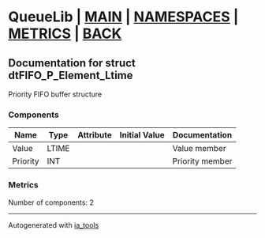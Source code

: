 # QueueLib | [MAIN] | [NAMESPACES] | [METRICS] | [BACK]  

## Documentation for struct dtFIFO_P_Element_Ltime  

Priority FIFO buffer structure  

### Components  

| Name | Type | Attribute | Initial Value | Documentation |
| ---- | ---- | --------- | ------------- | ------------- |
|Value|LTIME|||Value member|  
|Priority|INT|||Priority member|  

### Metrics  

Number of components: 2  

---
Autogenerated with [ia_tools](https://github.com/tkucic/ia_tools)

[MAIN]: ../../../../index.md
[NAMESPACES]: ../../nsList.md
[METRICS]: ../../../metrics.md
[BACK]: ../nsMain.md
